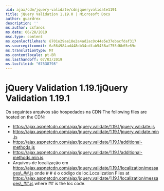 ```yaml
---
uid: ajax/cdn/jquery-validate/cdnjqueryvalidate1191
title: jQuery Validation 1.19.0 | Microsoft Docs
author: guardrex
description: ''
ms.author: csfanos
ms.date: 06/28/2019
msc.type: content
ms.openlocfilehash: 8701e29ae18e2a4ad2ac0c44e5e37ebacfdaf317
ms.sourcegitcommit: 6a564984ad448db34cdfab5458af755d6b65e69c
ms.translationtype: MT
ms.contentlocale: pt-BR
ms.lasthandoff: 07/03/2019
ms.locfileid: "67538798"
---
```

# <a name="jquery-validation-1191"></a><span data-ttu-id="1b4d8-102">jQuery Validation 1.19.1</span><span class="sxs-lookup"><span data-stu-id="1b4d8-102">jQuery Validation 1.19.1</span></span>

<span data-ttu-id="1b4d8-103">Os seguintes arquivos são hospedados na CDN:</span><span class="sxs-lookup"><span data-stu-id="1b4d8-103">The following files are hosted on the CDN:</span></span>

- https://ajax.aspnetcdn.com/ajax/jquery.validate/1.19.1/jquery.validate.js
- https://ajax.aspnetcdn.com/ajax/jquery.validate/1.19.1/jquery.validate.min.js
- https://ajax.aspnetcdn.com/ajax/jquery.validate/1.19.1/additional-methods.js
- https://ajax.aspnetcdn.com/ajax/jquery.validate/1.19.1/additional-methods.min.js
- <span data-ttu-id="1b4d8-104">Arquivos de localização em https://ajax.aspnetcdn.com/ajax/jquery.validate/1.19.1/localization/messages\_##.js onde # # é o código de loc.</span><span class="sxs-lookup"><span data-stu-id="1b4d8-104">Localization Files at https://ajax.aspnetcdn.com/ajax/jquery.validate/1.19.1/localization/messages\_##.js where ## is the loc code.</span></span>
